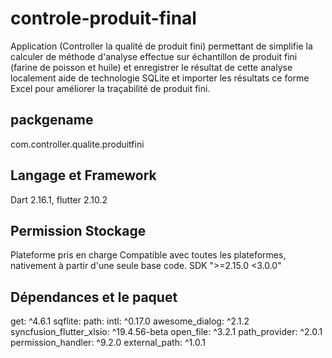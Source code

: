 # controle-produit-final

Application (Controller la qualité de produit fini) permettant de simplifie la calculer de méthode d'analyse effectue sur échantillon de produit fini (farine de poisson et huile) et enregistrer le résultat de cette analyse localement aide de technologie SQLite et importer les résultats ce forme Excel pour améliorer la traçabilité de produit fini.

## packgename

com.controller.qualite.produitfini

## Langage et Framework
Dart 2.16.1, flutter 2.10.2 

## Permission	Stockage

Plateforme pris en charge	Compatible avec toutes les plateformes, nativement à partir d'une seule base code.
SDK	">=2.15.0 <3.0.0"

## Dépendances et le paquet	
  get: ^4.6.1
  sqflite:
  path:
  intl: ^0.17.0
  awesome_dialog: ^2.1.2
  syncfusion_flutter_xlsio: ^19.4.56-beta
  open_file: ^3.2.1
  path_provider: ^2.0.1
  permission_handler: ^9.2.0
  external_path: ^1.0.1
